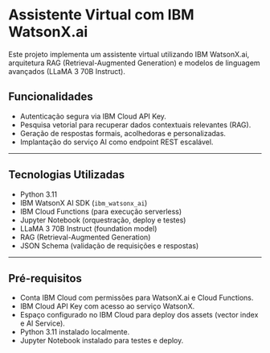 # Assistente Virtual com IBM WatsonX.ai

Este projeto implementa um assistente virtual utilizando IBM WatsonX.ai, arquitetura RAG (Retrieval-Augmented Generation) e modelos de linguagem avançados (LLaMA 3 70B Instruct).  


## Funcionalidades

- Autenticação segura via IBM Cloud API Key.
- Pesquisa vetorial para recuperar dados contextuais relevantes (RAG).
- Geração de respostas formais, acolhedoras e personalizadas.
- Implantação do serviço AI como endpoint REST escalável.

---

## Tecnologias Utilizadas

- Python 3.11
- IBM WatsonX AI SDK (`ibm_watsonx_ai`)
- IBM Cloud Functions (para execução serverless)
- Jupyter Notebook (orquestração, deploy e testes)
- LLaMA 3 70B Instruct (foundation model)
- RAG (Retrieval-Augmented Generation)
- JSON Schema (validação de requisições e respostas)

---

## Pré-requisitos

- Conta IBM Cloud com permissões para WatsonX.ai e Cloud Functions.
- IBM Cloud API Key com acesso ao serviço WatsonX.
- Espaço configurado no IBM Cloud para deploy dos assets (vector index e AI Service).
- Python 3.11 instalado localmente.
- Jupyter Notebook instalado para testes e deploy.

